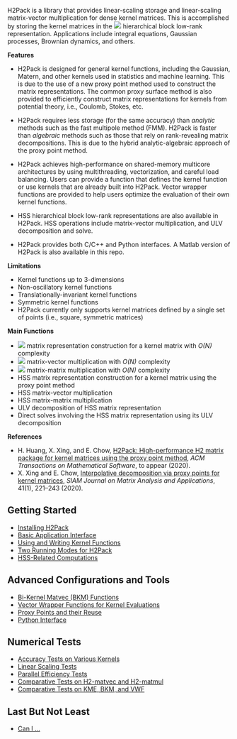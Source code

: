 H2Pack is a library that provides linear-scaling storage and
linear-scaling matrix-vector multiplication for dense kernel matrices.
This is accomplished by storing the kernel matrices in the
![](https://latex.codecogs.com/svg.latex?\mathcal{H}^2)
hierarchical block low-rank representation.  Applications include
integral equations, Gaussian processes, Brownian dynamics, and others.

**Features**

* H2Pack is designed for general kernel functions, including the Gaussian,
Matern, and other kernels used in statistics and machine learning. This is
due to the use of a new proxy point method used to construct the matrix
representations.  The common proxy surface method is also provided to
efficiently construct matrix representations for kernels from potential
theory, i.e., Coulomb, Stokes, etc.

* H2Pack requires less storage (for the same accuracy) than *analytic*
methods such as the fast multipole method (FMM).  H2Pack is faster
than *algebraic* methods such as those that rely on rank-revealing matrix
decompositions.  This is due to the hybrid analytic-algebraic approach
of the proxy point method.

* H2Pack achieves high-performance on shared-memory multicore
architectures by using multithreading, vectorization, and careful load
balancing.  Users can provide a function that defines the kernel function
or use kernels that are already built into H2Pack.
Vector wrapper functions are provided to help users optimize
the evaluation of their own kernel functions.

* HSS hierarchical block low-rank representations are also available
in H2Pack. HSS operations include matrix-vector multiplication, and ULV 
decomposition and solve.

* H2Pack provides both C/C++ and Python interfaces.
A Matlab version of H2Pack is also available in this repo.

**Limitations**

* Kernel functions up to 3-dimensions
* Non-oscillatory kernel functions
* Translationally-invariant kernel functions
* Symmetric kernel functions
* H2Pack currently only supports kernel matrices defined by
a single set of points (i.e., square, symmetric matrices)

**Main Functions**

* ![](https://latex.codecogs.com/svg.latex?\mathcal{H}^2) matrix representation construction for a kernel matrix with _O(N)_ complexity
* ![](https://latex.codecogs.com/svg.latex?\mathcal{H}^2) matrix-vector multiplication with _O(N)_ complexity
* ![](https://latex.codecogs.com/svg.latex?\mathcal{H}^2) matrix-matrix  multiplication with _O(N)_ complexity
* HSS matrix representation construction for a kernel matrix using the proxy point method 
* HSS matrix-vector multiplication
* HSS matrix-matrix multiplication
* ULV decomposition of HSS matrix representation
* Direct solves involving the HSS matrix representation using its ULV decomposition

**References**

* H. Huang, X. Xing, and E. Chow, [H2Pack: High-performance H2 matrix package for kernel matrices using the proxy point method](https://www.cc.gatech.edu/~echow/pubs/h2pack.pdf), _ACM Transactions on Mathematical Software_, to appear (2020).
* X. Xing and E. Chow, [Interpolative decomposition via proxy points for kernel matrices](https://www.cc.gatech.edu/~echow/pubs/xing-chow-simax-2019.pdf), _SIAM Journal on Matrix Analysis and Applications_, 41(1), 221–243 (2020).


## Getting Started

* [Installing H2Pack](https://github.com/scalable-matrix/H2Pack/wiki/Installing-H2Pack)
* [Basic Application Interface](https://github.com/scalable-matrix/H2Pack/wiki/Basic-Usage)
* [Using and Writing Kernel Functions](https://github.com/scalable-matrix/H2Pack/wiki/Using-and-Writing-Kernel-Functions) 
* [Two Running Modes for H2Pack](https://github.com/scalable-matrix/H2Pack/wiki/Two-Running-Modes-for-H2Pack)
* [HSS-Related Computations](https://github.com/scalable-matrix/H2Pack/wiki/HSS-Related-Computations)

## Advanced Configurations and Tools

* [Bi-Kernel Matvec (BKM) Functions](https://github.com/scalable-matrix/H2Pack/wiki/Bi-Kernel-Matvec-Functions)
* [Vector Wrapper Functions for Kernel Evaluations](https://github.com/scalable-matrix/H2Pack/wiki/Vector-Wrapper-Functions-For-Kernel-Evaluations)
* [Proxy Points and their Reuse](https://github.com/scalable-matrix/H2Pack/wiki/Proxy-Points-and-their-Reuse)
* [Python Interface](https://github.com/scalable-matrix/H2Pack/wiki/Using-H2Pack-in-Python)


## Numerical Tests

* [Accuracy Tests on Various Kernels](https://github.com/scalable-matrix/H2Pack/wiki/Accuracy-Tests-on-Various-Kernels)
* [Linear Scaling Tests](https://github.com/scalable-matrix/H2Pack/wiki/Linear-Scaling-Tests)
* [Parallel Efficiency Tests](https://github.com/scalable-matrix/H2Pack/wiki/Parallel-Efficiency-Tests)
* [Comparative Tests on H2-matvec and H2-matmul](https://github.com/scalable-matrix/H2Pack/wiki/Comparative-Tests-on-H2-matvec-and-H2-matmul)
* [Comparative Tests on KME, BKM, and VWF](https://github.com/scalable-matrix/H2Pack/wiki/Comparative-Tests-on-KME-BKM-and-VWF)

## Last But Not Least

* [Can I ...](https://github.com/scalable-matrix/H2Pack/wiki/Can-I)

